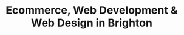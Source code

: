 ---
layout: default
category: services
title: Ecommerce, Web Development & Web Design in Brighton
heading: Our Services
lead: From design to implementation - you can rely on us!
slug: services
image: /images/services/abemedia.png
top: 
    type: banner
    style: raw
    params:
        class: orange
bottom:
    type: services
    params: 
        desc: true
---